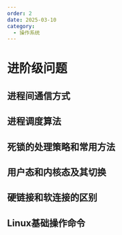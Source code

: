 ```yaml
---
order: 2
date: 2025-03-10
category: 
  - 操作系统
---
```


# 进阶级问题

## 进程间通信方式

## 进程调度算法

## 死锁的处理策略和常用方法

## 用户态和内核态及其切换

## 硬链接和软连接的区别

## Linux基础操作命令
